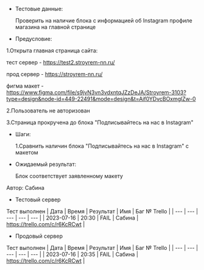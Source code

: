 * Тестовые данные:

	Проверить на наличие блока с информацией об Instagram профиле магазина на главной странице
 
* Предусловие:

 1.Открыта главная страница сайта:
 
 тест сервер - https://test2.stroyrem-nn.ru/
 
 прод сервер - https://stroyrem-nn.ru/
 
 фигма макет - https://www.figma.com/file/s9jvN3vn3vdxntqJZzDeJA/Stroyrem-3103?type=design&node-id=449-22491&mode=design&t=Aif0YDvcBOxmglZw-0
 
 2.Пользователь не авторизован
 
 3.Страница прокручена до блока "Подписывайтесь на нас в Instagram"
 
* Шаги:

  1.Сравнить наличин блока "Подписывайтесь на нас в Instagram" с макетом

* Ожидаемый результат:

   Блок соответствует заявленному макету


Автор: Сабина

* Тестовый сервер 

Тест выполнен
| Дата | Время | Результат | Имя | Баг № Trello |
| --- | --- | --- | --- | --- |
| 2023-07-16 | 20:30 | FAIL | Сабина |  https://trello.com/c/r6KcRCwt | 

* Продовый сервер

Тест выполнен
| Дата | Время | Результат | Имя | Баг № Trello |
| --- | --- | --- | --- | --- |
| 2023-07-16 | 20:35 | FAIL | Сабина |  https://trello.com/c/r6KcRCwt | 
